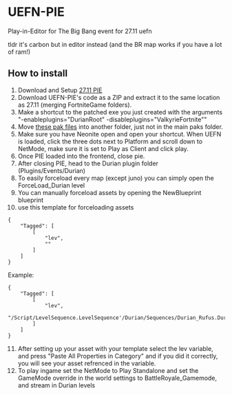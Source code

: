 # UEFN-PIE
 Play-in-Editor for The Big Bang event for 27.11 uefn

tldr it's carbon but in editor instead (and the BR map works if you have a lot of ram!)

## How to install

1. Download and Setup [27.11 PIE](https://github.com/wildfurball4/UEFN-PIE/tree/main/27.11)
2. Download UEFN-PIE's code as a ZIP and extract it to the same location as 27.11 (merging FortniteGame folders).
3. Make a shortcut to the patched exe you just created with the arguments "-enableplugins="DurianRoot" -disableplugins="ValkyrieFortnite""
4. Move [these pak files](https://media.discordapp.net/attachments/1196552383031947455/1273141546430238791/image.png?ex=66bd88f6&is=66bc3776&hm=4ae69591167b9091522e56cf938faa9e637880a83fc99584cd76a197a7e4e2dd&=&format=webp&quality=lossless&width=761&height=670) into another folder, just not in the main paks folder.
5. Make sure you have Neonite open and open your shortcut. When UEFN is loaded, click the three dots next to Platform and scroll down to NetMode, make sure it is set to Play as Client and click play.
6. Once PIE loaded into the frontend, close pie.
7. After closing PIE, head to the Durian plugin folder (Plugins/Events/Durian)
8. To easily forceload every map (except juno) you can simply open the ForceLoad_Durian level
9. You can manually forceload assets by opening the NewBlueprint blueprint
10. use this template for forceloading assets
```
{
	"Tagged": [
		[
			"lev",
			""
		]
	]
}
```
Example:
```
{
	"Tagged": [
		[
			"lev",
			"/Script/LevelSequence.LevelSequence'/Durian/Sequences/Durian_Rufus.Durian_Rufus'"
		]
	]
}
```
11. After setting up your asset with your template select the lev variable, and press "Paste All Properties in Category" and if you did it correctly, you will see your asset refrenced in the variable.
12. To play ingame set the NetMode to Play Standalone and set the GameMode override in the world settings to BattleRoyale_Gamemode, and stream in Durian levels
